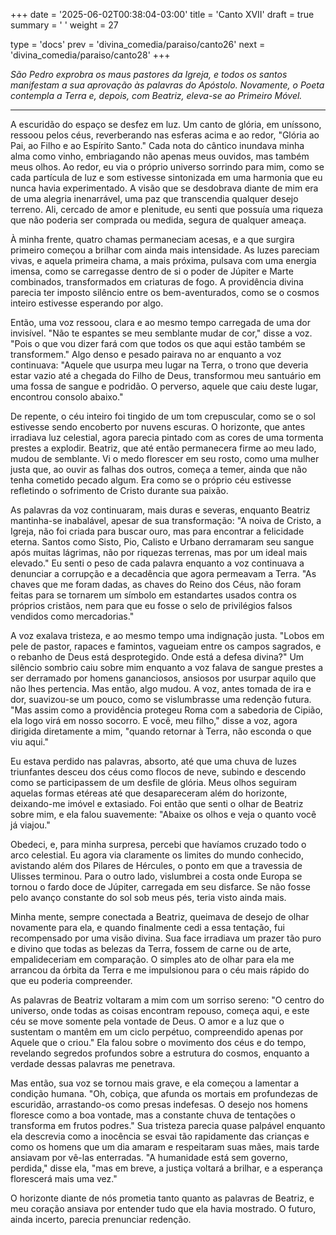 +++
date = '2025-06-02T00:38:04-03:00'
title = 'Canto XVII'
draft = true
summary = ' '
weight = 27

type = 'docs'
prev = 'divina_comedia/paraiso/canto26'
next = 'divina_comedia/paraiso/canto28'
+++

_São Pedro exprobra os maus pastores da Igreja, e todos os santos manifestam a sua aprovação às palavras do Apóstolo. Novamente, o Poeta contempla a Terra e, depois, com Beatriz, eleva-se ao Primeiro Móvel._

---

A escuridão do espaço se desfez em luz. Um canto de glória, em uníssono, ressoou pelos céus, reverberando nas esferas acima e ao redor, "Glória ao Pai, ao Filho e ao Espírito Santo." Cada nota do cântico inundava minha alma como vinho, embriagando não apenas meus ouvidos, mas também meus olhos. Ao redor, eu via o próprio universo sorrindo para mim, como se cada partícula de luz e som estivesse sintonizada em uma harmonia que eu nunca havia experimentado. A visão que se desdobrava diante de mim era de uma alegria inenarrável, uma paz que transcendia qualquer desejo terreno. Ali, cercado de amor e plenitude, eu senti que possuía uma riqueza que não poderia ser comprada ou medida, segura de qualquer ameaça.

À minha frente, quatro chamas permaneciam acesas, e a que surgira primeiro começou a brilhar com ainda mais intensidade. As luzes pareciam vivas, e aquela primeira chama, a mais próxima, pulsava com uma energia imensa, como se carregasse dentro de si o poder de Júpiter e Marte combinados, transformados em criaturas de fogo. A providência divina parecia ter imposto silêncio entre os bem-aventurados, como se o cosmos inteiro estivesse esperando por algo.

Então, uma voz ressoou, clara e ao mesmo tempo carregada de uma dor invisível. "Não te espantes se meu semblante mudar de cor," disse a voz. "Pois o que vou dizer fará com que todos os que aqui estão também se transformem." Algo denso e pesado pairava no ar enquanto a voz continuava: "Aquele que usurpa meu lugar na Terra, o trono que deveria estar vazio até a chegada do Filho de Deus, transformou meu santuário em uma fossa de sangue e podridão. O perverso, aquele que caiu deste lugar, encontrou consolo abaixo."

De repente, o céu inteiro foi tingido de um tom crepuscular, como se o sol estivesse sendo encoberto por nuvens escuras. O horizonte, que antes irradiava luz celestial, agora parecia pintado com as cores de uma tormenta prestes a explodir. Beatriz, que até então permanecera firme ao meu lado, mudou de semblante. Vi o medo florescer em seu rosto, como uma mulher justa que, ao ouvir as falhas dos outros, começa a temer, ainda que não tenha cometido pecado algum. Era como se o próprio céu estivesse refletindo o sofrimento de Cristo durante sua paixão.

As palavras da voz continuaram, mais duras e severas, enquanto Beatriz mantinha-se inabalável, apesar de sua transformação: "A noiva de Cristo, a Igreja, não foi criada para buscar ouro, mas para encontrar a felicidade eterna. Santos como Sisto, Pio, Calisto e Urbano derramaram seu sangue após muitas lágrimas, não por riquezas terrenas, mas por um ideal mais elevado." Eu senti o peso de cada palavra enquanto a voz continuava a denunciar a corrupção e a decadência que agora permeavam a Terra. "As chaves que me foram dadas, as chaves do Reino dos Céus, não foram feitas para se tornarem um símbolo em estandartes usados contra os próprios cristãos, nem para que eu fosse o selo de privilégios falsos vendidos como mercadorias."

A voz exalava tristeza, e ao mesmo tempo uma indignação justa. "Lobos em pele de pastor, rapaces e famintos, vagueiam entre os campos sagrados, e o rebanho de Deus está desprotegido. Onde está a defesa divina?" Um silêncio sombrio caiu sobre mim enquanto a voz falava de sangue prestes a ser derramado por homens gananciosos, ansiosos por usurpar aquilo que não lhes pertencia. Mas então, algo mudou. A voz, antes tomada de ira e dor, suavizou-se um pouco, como se vislumbrasse uma redenção futura. "Mas assim como a providência protegeu Roma com a sabedoria de Cipião, ela logo virá em nosso socorro. E você, meu filho," disse a voz, agora dirigida diretamente a mim, "quando retornar à Terra, não esconda o que viu aqui."

Eu estava perdido nas palavras, absorto, até que uma chuva de luzes triunfantes desceu dos céus como flocos de neve, subindo e descendo como se participassem de um desfile de glória. Meus olhos seguiram aquelas formas etéreas até que desapareceram além do horizonte, deixando-me imóvel e extasiado. Foi então que senti o olhar de Beatriz sobre mim, e ela falou suavemente: "Abaixe os olhos e veja o quanto você já viajou."

Obedeci, e, para minha surpresa, percebi que havíamos cruzado todo o arco celestial. Eu agora via claramente os limites do mundo conhecido, avistando além dos Pilares de Hércules, o ponto em que a travessia de Ulisses terminou. Para o outro lado, vislumbrei a costa onde Europa se tornou o fardo doce de Júpiter, carregada em seu disfarce. Se não fosse pelo avanço constante do sol sob meus pés, teria visto ainda mais.

Minha mente, sempre conectada a Beatriz, queimava de desejo de olhar novamente para ela, e quando finalmente cedi a essa tentação, fui recompensado por uma visão divina. Sua face irradiava um prazer tão puro e divino que todas as belezas da Terra, fossem de carne ou de arte, empalideceriam em comparação. O simples ato de olhar para ela me arrancou da órbita da Terra e me impulsionou para o céu mais rápido do que eu poderia compreender.

As palavras de Beatriz voltaram a mim com um sorriso sereno: "O centro do universo, onde todas as coisas encontram repouso, começa aqui, e este céu se move somente pela vontade de Deus. O amor e a luz que o sustentam o mantêm em um ciclo perpétuo, compreendido apenas por Aquele que o criou." Ela falou sobre o movimento dos céus e do tempo, revelando segredos profundos sobre a estrutura do cosmos, enquanto a verdade dessas palavras me penetrava.

Mas então, sua voz se tornou mais grave, e ela começou a lamentar a condição humana. "Oh, cobiça, que afunda os mortais em profundezas de escuridão, arrastando-os como presas indefesas. O desejo nos homens floresce como a boa vontade, mas a constante chuva de tentações o transforma em frutos podres." Sua tristeza parecia quase palpável enquanto ela descrevia como a inocência se esvai tão rapidamente das crianças e como os homens que um dia amaram e respeitaram suas mães, mais tarde ansiavam por vê-las enterradas. "A humanidade está sem governo, perdida," disse ela, "mas em breve, a justiça voltará a brilhar, e a esperança florescerá mais uma vez."

O horizonte diante de nós prometia tanto quanto as palavras de Beatriz, e meu coração ansiava por entender tudo que ela havia mostrado. O futuro, ainda incerto, parecia prenunciar redenção.
